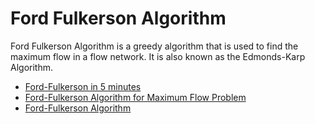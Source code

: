 # Ford Fulkerson Algorithm

Ford Fulkerson Algorithm is a greedy algorithm that is used to find the maximum flow in a flow network. It is also known as the Edmonds-Karp Algorithm.

- [Ford-Fulkerson in 5 minutes](https://www.youtube.com/watch?v=Tl90tNtKvxs)
- [Ford-Fulkerson Algorithm for Maximum Flow Problem](https://www.geeksforgeeks.org/ford-fulkerson-algorithm-for-maximum-flow-problem/)
- [Ford-Fulkerson Algorithm](https://www.programiz.com/dsa/ford-fulkerson-algorithm)
